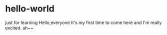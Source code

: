 # hello-world
just for learning
Hello,everyone
     It's my first time to come here and I'm really excited. ah~~
